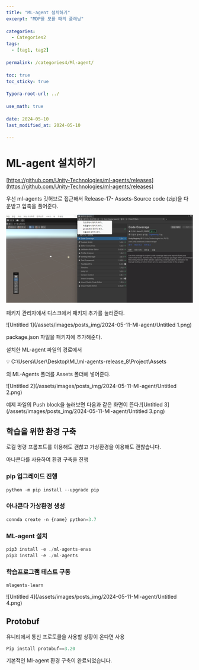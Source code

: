 ```yaml
---
title: "ML-agent 설치하기"
excerpt: "MDP를 모를 때의 플래닝"

categories:
  - Categories2
tags:
  - [tag1, tag2]

permalink: /categories4/Ml-agent/

toc: true
toc_sticky: true

Typora-root-url: ../

use_math: true

date: 2024-05-10
last_modified_at: 2024-05-10

---
```


# ML-agent 설치하기

[https://github.com/Unity-Technologies/ml-agents/releases](https://github.com/Unity-Technologies/ml-agents/releases)

우선 ml-agents 깃허브로 접근해서 Release-17- Assets-Source code (zip)을 다운받고 압축을 풀어준다.

![Untitled](/assets/images/posts_img/2024-05-11-Ml-agent/Untitled.png)

패키지 관리자에서 디스크에서 패키지 추가를 눌러준다.

![Untitled 1](/assets/images/posts_img/2024-05-11-Ml-agent/Untitled 1.png)

package.json 파일을 패키지에 추가해준다.

설치한 ML-agent 파일의 경로에서

<aside>
💡 C:\Users\User\Desktop\ML\ml-agents-release_8\Project\Assets

</aside>

의 ML-Agents 폴더를 Assets 폴더에 넣어준다.

![Untitled 2](/assets/images/posts_img/2024-05-11-Ml-agent/Untitled 2.png)

예제 파일의 Push block을 눌러보면 다음과 같은 화면이 뜬다.![Untitled 3](/assets/images/posts_img/2024-05-11-Ml-agent/Untitled 3.png)

## 학습을 위한 환경 구축

로컬 명령 프롬프트를 이용해도 괜찮고 가상환경을 이용해도 괜찮습니다.

아나콘다를 사용하여 환경 구축을 진행

### pip 업그레이드 진행

```jsx
python -m pip install --upgrade pip
```

### 아나콘다 가상환경 생성

```jsx
connda create -n {name} python=3.7
```

### ML-agent 설치

```jsx
pip3 install -e ./ml-agents-envs
pip3 install -e ./ml-agents
```

### 학습프로그램 테스트 구동

```jsx
mlagents-learn
```

![Untitled 4](/assets/images/posts_img/2024-05-11-Ml-agent/Untitled 4.png)

## Protobuf

유니티에서 통신 프로토콜을 사용할 상황이 온다면 사용

```jsx
Pip install protobuf==3.20
```

기본적인 Ml-agent 환경 구축이 완료되었습니다.